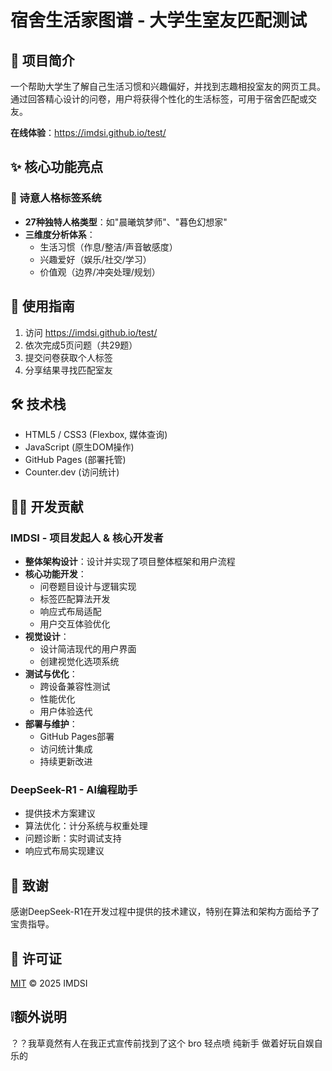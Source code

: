 # 宿舍生活家图谱 - 大学生室友匹配测试

## 📝 项目简介
一个帮助大学生了解自己生活习惯和兴趣偏好，并找到志趣相投室友的网页工具。通过回答精心设计的问卷，用户将获得个性化的生活标签，可用于宿舍匹配或交友。

**在线体验**：https://imdsi.github.io/test/

## ✨ 核心功能亮点

### 🌟 诗意人格标签系统
- **27种独特人格类型**：如"晨曦筑梦师"、"暮色幻想家"
- **三维度分析体系**：
  - 生活习惯（作息/整洁/声音敏感度）
  - 兴趣爱好（娱乐/社交/学习）
  - 价值观（边界/冲突处理/规划）

## 🚀 使用指南
1. 访问 https://imdsi.github.io/test/
2. 依次完成5页问题（共29题）
3. 提交问卷获取个人标签
4. 分享结果寻找匹配室友

## 🛠️ 技术栈
- HTML5 / CSS3 (Flexbox, 媒体查询)
- JavaScript (原生DOM操作)
- GitHub Pages (部署托管)
- Counter.dev (访问统计)

## 👨‍💻 开发贡献

### IMDSI - 项目发起人 & 核心开发者
- **整体架构设计**：设计并实现了项目整体框架和用户流程
- **核心功能开发**：
  - 问卷题目设计与逻辑实现
  - 标签匹配算法开发
  - 响应式布局适配
  - 用户交互体验优化
- **视觉设计**：
  - 设计简洁现代的用户界面
  - 创建视觉化选项系统
- **测试与优化**：
  - 跨设备兼容性测试
  - 性能优化
  - 用户体验迭代
- **部署与维护**：
  - GitHub Pages部署
  - 访问统计集成
  - 持续更新改进

### DeepSeek-R1 - AI编程助手
- 提供技术方案建议
- 算法优化：计分系统与权重处理
- 问题诊断：实时调试支持
- 响应式布局实现建议

## 🙏 致谢
感谢DeepSeek-R1在开发过程中提供的技术建议，特别在算法和架构方面给予了宝贵指导。

## 📜 许可证
[MIT](LICENSE) © 2025 IMDSI

## ❕额外说明
？？我草竟然有人在我正式宣传前找到了这个 bro 轻点喷 纯新手 做着好玩自娱自乐的
